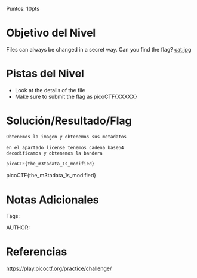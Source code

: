 Puntos: 10pts
# Objetivo del Nivel

Files can always be changed in a secret way. Can you find the flag? [cat.jpg](https://mercury.picoctf.net/static/7cf6a33f90deeeac5c73407a1bdc99b6/cat.jpg)
# Pistas del Nivel
- Look at the details of the file
- Make sure to submit the flag as picoCTF{XXXXX}
# Solución/Resultado/Flag

```bash
Obtenemos la imagen y obtenemos sus metadatos

en el apartado license tenemos cadena base64
decodificamos y obtenemos la bandera

picoCTF{the_m3tadata_1s_modified}

```

picoCTF{the_m3tadata_1s_modified}
# Notas Adicionales

Tags:

AUTHOR:
# Referencias

https://play.picoctf.org/practice/challenge/